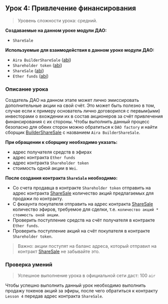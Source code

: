 ## Урок 4: Привлечение финансирования

> Уровень сложности урока: средний.

**Создаваемые на данном уроке модули ДАО:**

- `ShareSale`

**Используемые для взаимодействия в данном уроке модули ДАО:**

- `Aira BuilderShareSale` ([abi](https://raw.githubusercontent.com/airalab/core/master/abi/builder/BuilderShareSale.json))
- `Shareholder token` ([abi](https://raw.githubusercontent.com/airalab/core/master/abi/modules/TokenEmission.json))
- `ShareSale` ([abi](https://raw.githubusercontent.com/airalab/core/master/abi/modules/ShareSale.json))
- `Ether funds` ([abi](https://raw.githubusercontent.com/airalab/core/master/abi/modules/TokenEther.json))

### Описание урока

Создатель ДАО на данном этапе может лично эмиссировать дополнительные акции на свой счёт. Это может быть полезно в том, случае если к примеру основатель лично договорился с первым(ыми) инвесторами о вхождении их в состав акционеров за счёт привлечения финансирования с их стороны. Чтобы выполнить данный процесс безопасно для обеих сторон можно обратиться к `DAO factory` и найти сборщик [BuilderShareSale](https://github.com/airalab/core/wiki/API-Reference#buildersharesale) с названием `Aira BuilderShareSale`. 

**При обращении к сборщику необходимо указать:**

- адрес получателя средств в эфирах
- адрес контракта `Ether funds`
- адрес контракта `Shareholder token`
- стоимость одной акции в `Wei`.

**После создания контракта `ShareSale` необходимо:**

- Со счета продавца в контракте `Shareholder token` отправить на адрес контракта [ShareSale](https://github.com/airalab/core/wiki/API-Reference#sharesale) количество акций предлагаемых для продажи по контракту.
- С фккаунта покупателя отправить на адрес контракта [ShareSale](https://github.com/airalab/core/wiki/API-Reference#sharesale) количество эфиров, требуемое для сделки, т.е. `количество акций * стоимость оной акции`.
- Проверить поступление средств на счёт получателя в контракте `Ether funds`.
- Проверить поступление акций на счёт покупателя в контракте `Shareholder token`.

> Важно: акции поступят на баланс адреса, который отправил на контракт [ShareSale](https://github.com/airalab/core/wiki/API-Reference#sharesale) не забывайте это.

### Проверка умений

> Успешное выполнение урока в официальной сети даст: 100 `air`

Чтобы успешно выполнить данный урок необходимо выполнить продажу токенов акций за эфиры, после чего обратиться к контракту `Lesson 4` передав адрес контракта `ShareSale`.
